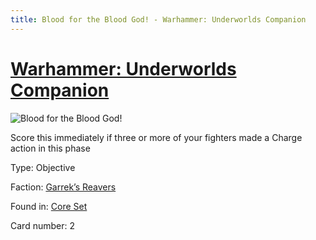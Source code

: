 ```yaml
---
title: Blood for the Blood God! - Warhammer: Underworlds Companion
---
```


# [Warhammer: Underworlds Companion](https://guidokessels.github.io/wh-underworlds)

  

![Blood for the Blood God!](https://warhammerunderworlds.com/wp-content/uploads/sites/6/2017/12/002_ENG-Blood-for-the-Blood-God.png)

Score this immediately if three or more of your fighters made a Charge action in this phase

Type: Objective

Faction: [Garrek’s Reavers](https://guidokessels.github.io/wh-underworlds/factions/garreks-reavers)

Found in: [Core Set](https://guidokessels.github.io/wh-underworlds/locations/core-set)

Card number: 2
